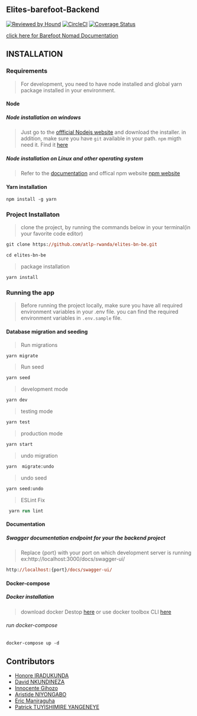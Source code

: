 ## Elites-barefoot-Backend

[![Reviewed by Hound](https://img.shields.io/badge/Reviewed_by-Hound-8E64B0.svg)](https://houndci.com)
[![CircleCI](https://circleci.com/gh/atlp-rwanda/elites-bn-be.svg?style=svg)](https://circleci.com/gh/atlp-rwanda/elites-bn-be)
[![Coverage Status](https://coveralls.io/repos/github/atlp-rwanda/elites-bn-be/badge.png)](https://coveralls.io/github/atlp-rwanda/elites-bn-be)

[click here for Barefoot Nomad Documentation](http://rwanda.andela.com/elites-bn-be/#/)

## INSTALLATION

### Requirements

> For development, you need to have node installed and global yarn package installed in your environment.

#### Node

##### Node installation on windows

> Just go to the [ offficial Nodejs website](https://nodejs.org) and download the installer.
> in addition, make sure you have `git` available in your path. `npm` migth need it. Find it [here](https://git-scm.com)

##### Node installation on Linux and other operating system

> Refer to the [documentation](https://nodejs.org) and offical npm website [npm website](https://npmjs.com)

#### Yarn installation

```ps
npm install -g yarn
```

### Project Installaton

> clone the project, by running the commands below in your terminal(in your favorite code editor)

```ps
git clone https://github.com/atlp-rwanda/elites-bn-be.git
```

```ps
cd elites-bn-be
```

> package installation

```ps
yarn install
```

### Running the app

> Before running the project locally, make sure you have all required environment variables in your .env file.
> you can find the required environment variables in `.env.sample` file.

#### Database migration and seeding

> Run migrations

```ps
yarn migrate
```

> Run seed

```ps
yarn seed
```

> development mode

```ps
yarn dev
```

> testing mode

```ps
yarn test
```

> production mode

```ps
yarn start
```

> undo migration

```ps
yarn  migrate:undo
```

> undo seed

```ps
yarn seed:undo
```

> ESLint Fix

```ps
 yarn run lint
```

#### Documentation

##### Swagger documentation endpoint for your the backend project

> Replace {port} with your port on which development server is running ex:http://localhost:3000/docs/swagger-ui/

```ps
http://localhost:{port}/docs/swagger-ui/
```

#### Docker-compose

##### Docker installation

> download docker Destop [here](https://docs.docker.com/desktop/windows/install/)
> or use docker toolbox CLI [here](https://github.com/docker-archive/toolbox/releases/download/v19.03.1/DockerToolbox-19.03.1.exe)

###### run docker-compose

```ps
docker-compose up -d
```

## Contributors

- [Honore IRADUKUNDA](https://github.com/ihonore)
- [David NKUNDINEZA](https://github.com/Dev-nkundineza)
- [Innocente Gihozo](https://github.com/gihozoinnocente)
- [Aristide NIYONGABO](https://github.com/niyongaboaristide17)
- [Eric Maniraguha](https://github.com/ericmaniraguha)
- [Patrick TUYISHIMIRE YANGENEYE](https://github.com/PatrickTUy)
